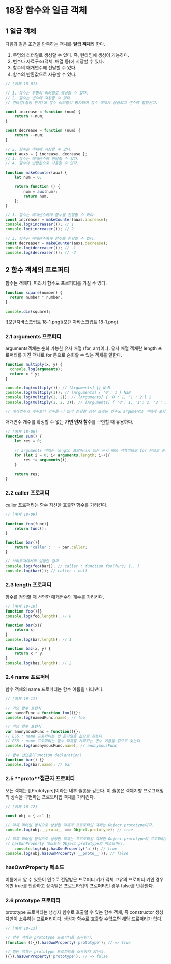 # 18장 함수와 일급 객체

## 1 일급 객체

다음과 같은 조건을 만족하는 객체를 **일급 객체**라 한다.

1. 무명의 리터럴로 생성할 수 있다. 즉, 런타임에 생성이 가능하다.
2. 변수나 자료구조(객체, 배열 등)에 저장할 수 있다.
3. 함수의 매개변수에 전달할 수 있다.
4. 함수의 반환값으로 사용할 수 있다.

```javascript
// [예제 18-01]

// 1. 함수는 무명의 리터럴로 생성할 수 있다.
// 2. 함수는 변수에 저장할 수 있다.
// 런타임(할당 단계)에 함수 리터럴이 평가되어 함수 객체가 생성되고 변수에 할당된다.

const increase = function (num) {
	return ++num;
}

const decrease = function (num) {
	return --num;
}

// 2. 함수는 객체에 저장할 수 있다.
const auxs = { increase, decrease };
// 3. 함수는 매개변수에 전달할 수 있다.
// 4. 함수의 반환값으로 사용할 수 있다.

function makeCounter(aux) {
	let num = 0;

    return function () {
        num = aux(num);
        return num;
    };
}

// 3. 함수는 매개변수에게 함수를 전달할 수 있다.
const increaser = makeCounter(auxs.increase);
console.log(increaser()); // 1
console.log(increaser()); // 2

// 3. 함수는 매개변수에게 함수를 전달할 수 있다.
const decreaser = makeCounter(auxs.decrease);
console.log(decreaser()); // -1
console.log(decreaser()); // -2

```

## 2 함수 객체의 프로퍼티

함수는 객체다. 따라서 함수도 프로퍼티를 가질 수 있다.

```javascript
function square(number) {
  return number * number;
}

console.dir(square);
```

![모던자바스크립트 18-1.png](모던 자바스크립트 18-1.png)

### 2.1 arguments 프로퍼티

arguments객체는 순회 가능한 유사 배열 (for, arr)이다. 유사 배열 객체란 length 프로퍼티를 가진 객체로 for 문으로 순회할 수 있는 객체를 말한다.

```javascript
function multiply(x, y) {
  console.log(arguments);
  return x * y;
}

console.log(multiply()); // [Arguments] {} NaN
console.log(multiply(1)); // [Arguments] { '0': 1 } NaN
console.log(multiply(1, 2)); // [Arguments] { '0': 1, '1': 2 } 2
console.log(multiply(1, 2, 3)); // [Arguments] { '0': 1, '1': 2, '2': 3 } 2

// 매개변수의 개수보다 인수를 더 많이 전달한 경우 초과된 인수도 arguments 객체에 포함된다.
```

매개변수 개수를 확정할 수 없는 **가변 인자 함수**를 구현할 때 유용하다.

```javascript
// [예제 18-06]
function sum() {
	let res = 0;
	
	// arguments 객체는 length 프로퍼티가 있는 유사 배열 객체이므로 for 문으로 순회할 수 있다.
	for (let i = 0; i< arguments.length; i++){
		res += arguments[i];
	}

	return res;
}
```

### 2.2 caller 프로퍼티

caller 프로퍼티는 함수 자신을 호출한 함수를 가리킨다.

```javascript
// [예제 18-09]

function foo(func){
	return func();
}

function bar(){
	return 'caller : ' + bar.caller;
}

// 브라우저에서의 실행한 결과
console.log(foo(bar)); // caller : function foo(func) {...}
console.log(bar()); // caller : null
```

### 2.3 length 프로퍼티

함수를 정의할 때 선언한 매개변수의 개수를 가리킨다.

```javascript
// [예제 18-10]
function foo(){}
console.log(foo.length); // 0

function bar(x){
	return x;
}
console.log(bar.length); // 1

function baz(x, y) {
	return x * y;
}
console.log(baz.length); // 2

```

### 2.4 name 프로퍼티

함수 객체의 name 프로퍼티는 함수 이름을 나타낸다.

```javascript
// [예제 18-11]

// 기명 함수 표현식
var namedFunc = function foo(){};
console.log(namedFunc.name); // foo

// 익명 함수 표현식
var anonymousFunc = function(){};
// ES5 : name 프로퍼티는 빈 문자열을 값으로 갖는다.
// ES6 : name 프로퍼티는 함수 객체를 가리키는 변수 이름을 값으로 갖는다.
console.log(anonymousFunc.name); // anonymousFunc

// 함수 선언문(Function declaration)
function bar() {}
console.log(bar.name); // bar
```

### 2.5 __**proto__**접근자 프로퍼티

모든 객체는 [[Prototype]]이라는 내부 슬롯을 갖는다. 이 슬롯은 객체지향 프로그래밍의 상속을 구현하는 프로토타입 객체를 가리킨다.

```javascript
// [예제 18-12]

const obj = { a:1 };

// 객체 리터럴 방식으로 생성한 객체의 프로토타입 객체는 Object.prototype이다.
console.log(obj.__proto__ === Object.prototype); // true

// 객체 리터럴 방식으로 생성한 객체는 프로토타입 객체인 Object.prototype의 프로퍼티를 상속받는다.
// hasOwnProperty 메소드는 Object.prototype의 메소드이다.
	console.log(obj.hasOwnProperty('a')); // true
console.log(obj.hasOwnProperty('__proto__')); // false
```

### hasOwnProperty 메소드

이름에서 알 수 있듯이 인수로 전달받은 프로퍼티 키가 객체 고유의 프로퍼티 키인 경우에만 true를 반환하고 상속받은 프로토타입의 프로퍼티인 경우 false를 반환한다.

### 2.6 prototype 프로퍼티

prototype 프로퍼티는 생성자 함수로 호출할 수 있는 함수 객체, 즉 constructor 생성자만이 소유하는 프로퍼티이다. 생성자 함수로 호출할 수없으면 해당 프로퍼티가 없다.

```javascript
// [예제 18-13]

// 함수 객체는 prototype 프로퍼티를 소유한다.
(function (){}).hasOwnProperty('prototype'); // => true

// 일반 객체는 prototype 프로퍼트를 소유하지 않는다.
({}).hasOwnProperty('prototype'); // => false
```
